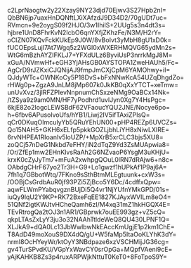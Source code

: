 c2LprNaogtw2y22Xzay9NY23djd70Ejwv3S27Hpb2nI=
QbBN6jp7uaxHnDQNftLXiXAfzdJ9D34D2/70gUDt7uc=
RVmcn+9e2oygS09f2HJO/3w1IhilS+2UUg5s3n4dt3s=
hjbre1UnD8FhrKvN2IcbO6qnYXfjZKhzFe/N3M/H2rY=
oCIZN07KQvFckKUkEp9J0W/8vBoIvt3yMbH8gU1xD0k=
fUCOEpsLujl7At7Wgq5z2WGl0xWXERHMQVG65ydMn2s=
WtG6mBzhAYZIFKLJ7+YFXdULz6ByviUsP3nrrkMgJ8M=
xGuA/NVmwHf+eGH3YjAHsGB0AYSTOPA1ZweHAUh5/Fc=
AgCrD9rJZKxiCJQNijAJ9fmpJmCXjCpM6YAMOhwy+iI=
QJdyWTc+OWNKoCy5P18DvS+bFxNNwKcA54UZqDhgdZo=
rHWg0p+ZgzA9JnLM8jMp607k0JkKB0qXxYTCT+xeTmw=
unUvXvz/3jlRFZPIevNnpnumChSxzeNMg9OaBCx14Nk=
/tZSya9z9am0MN/HF7yPodhrd1uvlJyn0Xg7Y4HsPgc=
6kjE82o2IogcLEWSBdF62VFaoucYQU2JNE/Nocye6po=
h+6fbv6APusolvoUfs/hYB1/Liwj2IV5ifTAxiZPlsQ=
qCr0DKuqOImcuIyYb5QRuYEhUN00+pHP4REZp6UVCZs=
Qo15NAH5+GKH6xELfp5pkkGOZLjbhLiYH8xNiwLXIRE=
6rvNHPEA1RIoanIv5loUZP/+MpXrB5xrCLC3bjs5XU8=
zoQCj57nDeG1Nkbd7eFHY/iN2dTqZ9Yd3ZsMUApwia8=
/Or/ZfEp1mw2EHnKIvsRaAh2G6NZvaoP6YsgM3uKHjU=
krxK0cZyJyTm7+mFuA2xwhpgQOuL0lRN7dRAjw6+n8c=
OAbdgCHrF67yo2Tr3H+G9+Lo1gwzf1hUPkAf1P9aj6A=
7fh1q7GBbotWtq/7FKno9sSthBtmMLEgtuunk+cxW3s=
/OOBjCsGrdbAuR0jf93PZi5ZjBco5Y6Dc/4cdffxQpw=
aqwFLWmPYabqvgznBUjDi5Q4vr1NjYUfnYMkGPD/01s=
iuQy9lqU2Y9KP+RK72BxeFqEE1827KJAyxWVILm8eO4=
51QNf2igtKWJtvHCheQamh6zI/M4xq31mZ1hkHGQX4E=
TEvRtrogQa2tOJ3n1AR1/GBprwk7ouEE993gz+vZ5cQ=
qkpLTAsZxLyY3ju3o32NAAhTtldeWeQ8QU430LPNF1Q=
XLJkA9+dQA0Lc13JbWwlbwNkEAccKmUgjE1p2km1ChE=
T8AdD49moXouS9DX4dQ/gU+W5faMp5ItaOoKLYhK3dY=
nrmI8OcHYeyWr/ktOyY3NBdpaze6xzVSCHMijJG36cg=
gv4TurSPvdKU/VGpYxWavCY0srOpGa+MQpfVAeni9cE=
yAjKAHKB8Zs3p4ruxARPWjkNttuT0KeT0+8FoTpoS9Y=
